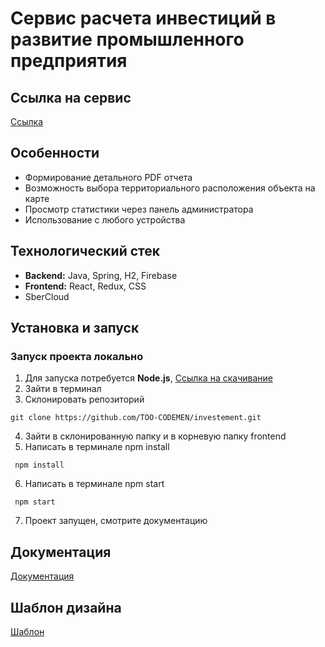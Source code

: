# Сервис расчета инвестиций в развитие промышленного предприятия

## Ссылка на сервис
[Ссылка](http://87.242.122.110:3000)

## Особенности
- Формирование детального PDF отчета
- Возможность выбора территориального расположения объекта на карте
- Просмотр статистики через панель администратора
- Использование с любого устройства

## Технологический стек
- __Backend:__ Java, Spring, H2, Firebase
- __Frontend:__ React, Redux, CSS
- SberCloud

## Установка и запуск

### Запуск проекта локально
1. Для запуска потребуется __Node.js__, [Ссылка на скачивание](https://nodejs.org/en)
2. Зайти в терминал
3. Склонировать репозиторий
```shell 
git clone https://github.com/TOO-CODEMEN/investement.git
```
4. Зайти в склонированную папку и в корневую папку frontend
5. Написать в терминале npm install
```shell
 npm install
```
6. Написать в терминале npm start
```shell
 npm start
```
7. Проект запущен, смотрите документацию

## Документация
[Документация](https://docs.google.com/document/d/1dbX66GJXOWBxL71oms_dr8B6cIky6ogDmViaUjrqjpo/edit)

## Шаблон дизайна
[Шаблон](https://www.figma.com/file/mgzhYSmj9zDeGtaROJyXmd/Untitled?type=design&node-id=5-827&t=6C8COgjAAbfJvOB2-0)
